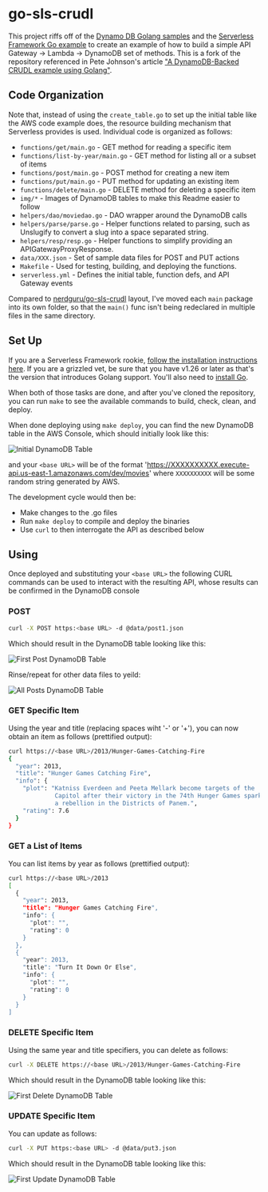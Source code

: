 # go-sls-crudl

This project riffs off of the [Dynamo DB Golang samples][1] and the
[Serverless Framework Go example][2] to create an example of how to
build a simple API Gateway -> Lambda -> DynamoDB set of methods. This is
a fork of the repository referenced in Pete Johnson's article ["A
DynamoDB-Backed CRUDL example using Golang"][article].

## Code Organization

Note that, instead of using the `create_table.go` to set up the initial
table like the AWS code example does, the resource building mechanism
that Serverless provides is used.  Individual code is organized as
follows:

- `functions/get/main.go` - GET method for reading a specific item
- `functions/list-by-year/main.go` - GET method for listing all or a
  subset of items
- `functions/post/main.go` - POST method for creating a new item
- `functions/put/main.go` - PUT method for updating an existing item
- `functions/delete/main.go` - DELETE method for deleting a specific
  item
- `img/*` - Images of DynamoDB tables to make this Readme easier to
  follow
- `helpers/dao/moviedao.go` - DAO wrapper around the DynamoDB calls
- `helpers/parse/parse.go` - Helper functions related to parsing, such
  as Unslugify to convert a slug into a space separated string.
- `helpers/resp/resp.go` - Helper functions to simplify providing an
  APIGatewayProxyResponse.
- `data/XXX.json` - Set of sample data files for POST and PUT actions
- `Makefile` - Used for testing, building, and deploying the functions.
- `serverless.yml` - Defines the initial table, function defs, and API
  Gateway events

Compared to [nerdguru/go-sls-crudl][3] layout, I've moved each `main`
package into its own folder, so that the `main()` func isn't being
redeclared in multiple files in the same directory.

## Set Up

If you are a Serverless Framework rookie, [follow the installation
instructions here][sls-install].  If you are a grizzled vet, be sure
that you have v1.26 or later as that's the version that introduces
Golang support.  You'll also need to [install Go][go-install].

When both of those tasks are done, and after you've cloned the
repository, you can run `make` to see the available commands to build,
check, clean, and deploy.

When done deploying using `make deploy`, you can find the new DynamoDB
table in the AWS Console, which should initially look like this:

![Initial DynamoDB Table](/img/initialDynamoDBTable.jpg)

and your `<base URL>` will be of the format
'https://XXXXXXXXXX.execute-api.us-east-1.amazonaws.com/dev/movies'
where `XXXXXXXXXX` will be some random string generated by AWS.

The development cycle would then be:

- Make changes to the .go files
- Run `make deploy` to compile and deploy the binaries
- Use `curl` to then interrogate the API as described below

## Using

Once deployed and substituting your `<base URL>` the following CURL
commands can be used to interact with the resulting API, whose results
can be confirmed in the DynamoDB console

### POST

```bash
curl -X POST https:<base URL> -d @data/post1.json
```
Which should result in the DynamoDB table looking like this:

![First Post DynamoDB Table](/img/firstPostDynamoDBTable.jpg)

Rinse/repeat for other data files to yeild:

![All Posts DynamoDB Table](/img/allPostsDynamoDBTable.jpg)

### GET Specific Item

Using the year and title (replacing spaces wiht '-' or '+'), you can now
obtain an item as follows (prettified output):

```bash
curl https://<base URL>/2013/Hunger-Games-Catching-Fire
{
  "year": 2013,
  "title": "Hunger Games Catching Fire",
  "info": {
    "plot": "Katniss Everdeen and Peeta Mellark become targets of the
             Capitol after their victory in the 74th Hunger Games sparks
             a rebellion in the Districts of Panem.",
    "rating": 7.6
  }
}
```

### GET a List of Items

You can list items by year as follows (prettified output):

```bash
curl https://<base URL>/2013
[
  {
    "year": 2013,
    "title": "Hunger Games Catching Fire",
    "info": {
      "plot": "",
      "rating": 0
    }
  },
  {
    "year": 2013,
    "title": "Turn It Down Or Else",
    "info": {
      "plot": "",
      "rating": 0
    }
  }
]
```

### DELETE Specific Item

Using the same year and title specifiers, you can delete as follows:

```bash
curl -X DELETE https://<base URL>/2013/Hunger-Games-Catching-Fire
```

Which should result in the DynamoDB table looking like this:

![First Delete DynamoDB Table](/img/firstDeleteDynamoDBTable.jpg)

### UPDATE Specific Item

You can update as follows:

```bash
curl -X PUT https:<base URL> -d @data/put3.json
```

Which should result in the DynamoDB table looking like this:

![First Update DynamoDB Table](/img/firstUpdateDynamoDBTable.jpg)


[1]: https://github.com/awsdocs/aws-doc-sdk-examples/tree/master/go/example_code/dynamodb
[2]: https://serverless.com/blog/framework-example-golang-lambda-support/
[3]: https://github.com/nerdguru/go-sls-crudl
[sls-install]: https://serverless.com/blog/anatomy-of-a-serverless-app/#setup
[go-install]: https://golang.org/doc/install
[article]: https://serverless.com/blog/dynamodb-backend-crudl-example-using-golang/
